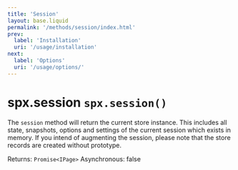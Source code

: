 ```yaml
---
title: 'Session'
layout: base.liquid
permalink: '/methods/session/index.html'
prev:
  label: 'Installation'
  uri: '/usage/installation'
next:
  label: 'Options'
  uri: '/usage/options/'
---
```


# spx.session `spx.session()`

The `session` method will return the current store instance. This includes all state, snapshots, options and settings of the current session which exists in memory. If you intend of augmenting the session, please note that the store records are created without prototype.

<span class="fc-gray">Returns</span>: `Promise<IPage>`
<span class="fc-gray">Asynchronous</span>: <span class="ff-code fs-md fc-cyan">false</span>
